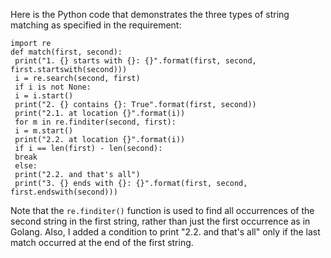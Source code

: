 Here is the Python code that demonstrates the three types of string matching as specified in the requirement:
```
import re
def match(first, second):
 print("1. {} starts with {}: {}".format(first, second, first.startswith(second)))
 i = re.search(second, first)
 if i is not None:
 i = i.start()
 print("2. {} contains {}: True".format(first, second))
 print("2.1. at location {}".format(i))
 for m in re.finditer(second, first):
 i = m.start()
 print("2.2. at location {}".format(i))
 if i == len(first) - len(second):
 break
 else:
 print("2.2. and that's all")
 print("3. {} ends with {}: {}".format(first, second, first.endswith(second)))
```
Note that the `re.finditer()` function is used to find all occurrences of the second string in the first string, rather than just the first occurrence as in Golang. Also, I added a condition to print "2.2. and that's all" only if the last match occurred at the end of the first string.


